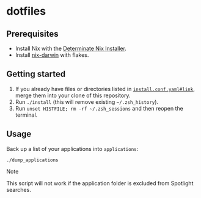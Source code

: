 # dotfiles

## Prerequisites

- Install Nix with the [Determinate Nix Installer](https://github.com/DeterminateSystems/nix-installer).
- Install [nix-darwin](https://github.com/LnL7/nix-darwin) with flakes.

## Getting started

1. If you already have files or directories listed in [`install.conf.yaml#link`](./install.conf.yaml), merge them into your clone of this repository.
2. Run `./install` (this will remove existing `~/.zsh_history`).
3. Run `unset HISTFILE; rm -rf ~/.zsh_sessions` and then reopen the terminal.

## Usage

Back up a list of your applications into `applications`:

```shell
./dump_applications
```

> [!NOTE]
> This script will not work if the application folder is excluded from Spotlight searches.
